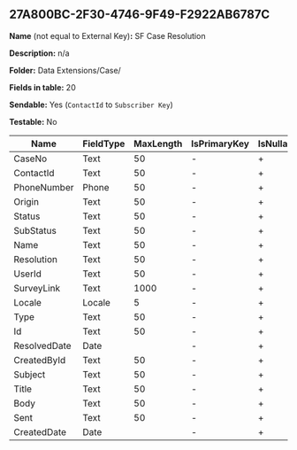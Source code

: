 ## 27A800BC-2F30-4746-9F49-F2922AB6787C

**Name** (not equal to External Key)**:** SF Case Resolution

**Description:** n/a

**Folder:** Data Extensions/Case/

**Fields in table:** 20

**Sendable:** Yes (`ContactId` to `Subscriber Key`)

**Testable:** No

| Name | FieldType | MaxLength | IsPrimaryKey | IsNullable | DefaultValue |
| --- | --- | --- | --- | --- | --- |
| CaseNo | Text | 50 | - | + |  |
| ContactId | Text | 50 | - | + |  |
| PhoneNumber | Phone | 50 | - | + |  |
| Origin | Text | 50 | - | + |  |
| Status | Text | 50 | - | + |  |
| SubStatus | Text | 50 | - | + |  |
| Name | Text | 50 | - | + |  |
| Resolution | Text | 50 | - | + |  |
| UserId | Text | 50 | - | + |  |
| SurveyLink | Text | 1000 | - | + |  |
| Locale | Locale | 5 | - | + |  |
| Type | Text | 50 | - | + |  |
| Id | Text | 50 | - | + |  |
| ResolvedDate | Date |  | - | + |  |
| CreatedById | Text | 50 | - | + |  |
| Subject | Text | 50 | - | + |  |
| Title | Text | 50 | - | + |  |
| Body | Text | 50 | - | + |  |
| Sent | Text | 50 | - | + | False |
| CreatedDate | Date |  | - | + | GetDate() |
